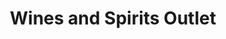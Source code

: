 ---
title: "Wines and Spirits Outlet"
url: /rehoboth-beach/wines-and-spirits-outlet/
shop: Spirituosen
---